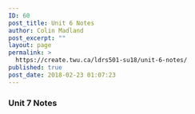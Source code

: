 ```yaml
---
ID: 60
post_title: Unit 6 Notes
author: Colin Madland
post_excerpt: ""
layout: page
permalink: >
  https://create.twu.ca/ldrs501-su18/unit-6-notes/
published: true
post_date: 2018-02-23 01:07:23
---
```

<h3>Unit 7 Notes</h3>